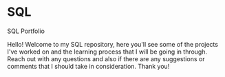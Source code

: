 # SQL
SQL Portfolio

Hello! Welcome to my SQL repository, here you'll see some of the projects I've worked on and the learning process that I will be going in through. Reach out with any questions and also if there are any suggestions or comments that I should take in consideration. Thank you!
